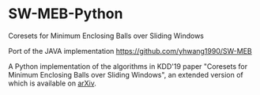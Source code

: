 # SW-MEB-Python
Coresets for Minimum Enclosing Balls over Sliding Windows

Port of the JAVA implementation https://github.com/yhwang1990/SW-MEB

A Python implementation of the algorithms in KDD'19 paper "Coresets for Minimum Enclosing Balls over Sliding Windows", an extended version of which is available on [arXiv](https://arxiv.org/abs/1905.03718).
